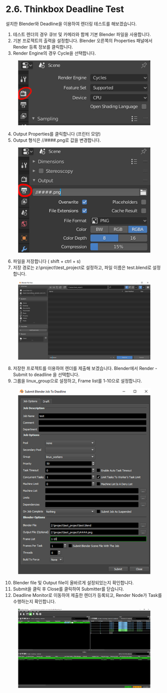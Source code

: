# 2.6. Thinkbox Deadline Test

설치한 Blender와 Deadline을 이용하여 렌더링 테스트를 해보겠습니다.



1. 테스트 렌더의 경우 큐브 및 카메라와 함께 기본 Blender 파일을 사용합니다.
2. 기본 프로젝트의 출력을 설정합니다. Blender 오른쪽의 Properties 패널에서 Render 등록 정보를 클릭합니다.
3. Render Engine의 경우 Cycle을 선택합니다.

<figure><img src="../.gitbook/assets/image (23).png" alt=""><figcaption></figcaption></figure>

4. Output Properties를 클릭합니다 (프린터 모양)
5. Output 형식은 //####.png로 값을 변경합니다.

<figure><img src="../.gitbook/assets/image (24).png" alt=""><figcaption></figcaption></figure>

6. 파일을 저장합니다 ( shift + ctrl + s)
7. 저장 경로는 z:\project\test\_project로 설정하고, 파일 이름은 test.blend로 설정합니다.

<figure><img src="../.gitbook/assets/image (25).png" alt=""><figcaption></figcaption></figure>

8. 저장한 프로젝트를 이용하여 렌더를 제출해 보겠습니다. Blender에서 Render - Submit to deadline 을 선택합니다.
9. 그룹을 linux\_group으로 설정하고, Frame list를 1-10으로 설정합니다.

<figure><img src="../.gitbook/assets/image (26).png" alt=""><figcaption></figcaption></figure>

10. Blender file 및 Output file이 올바르게 설정되었는지 확인합니다.
11. Submit을 클릭 후 Close를 클릭하여 Submitter를 닫습니다.
12. Deadline Monitor로 이동하여 제출한 렌더가 등록되고, Render Node가 Task를 수행하는지 확인합니다.

<figure><img src="../.gitbook/assets/image (27).png" alt=""><figcaption></figcaption></figure>
